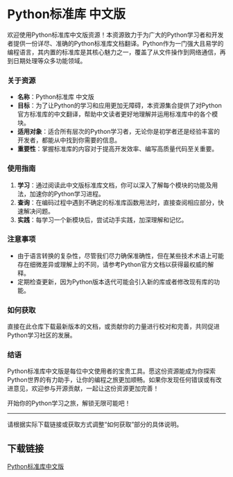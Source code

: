 # Python标准库 中文版

欢迎使用Python标准库中文版资源！本资源致力于为广大的Python学习者和开发者提供一份详尽、准确的Python标准库文档翻译。Python作为一门强大且易学的编程语言，其内置的标准库是其核心魅力之一，覆盖了从文件操作到网络通信，再到日期处理等众多功能领域。

### 关于资源

- **名称**：Python标准库 中文版
- **目标**：为了让Python的学习和应用更加无障碍，本资源集合提供了对Python官方标准库的中文翻译，帮助中文读者更好地理解并运用标准库中的各个模块。
- **适用对象**：适合所有层次的Python学习者，无论你是初学者还是经验丰富的开发者，都能从中找到你需要的信息。
- **重要性**：掌握标准库的内容对于提高开发效率、编写高质量代码至关重要。

### 使用指南

1. **学习**：通过阅读此中文版标准库文档，你可以深入了解每个模块的功能及用法，加速你的Python学习进程。
2. **查询**：在编码过程中遇到不确定的标准库函数用法时，直接查阅相应部分，快速解决问题。
3. **实践**：每学习一个新模块后，尝试动手实践，加深理解和记忆。

### 注意事项

- 由于语言转换的复杂性，尽管我们尽力确保准确性，但在某些技术术语上可能存在细微差异或理解上的不同，请参考Python官方文档以获得最权威的解释。
- 定期检查更新，因为Python版本迭代可能会引入新的库或者修改现有库的功能。

### 如何获取

直接在此仓库下载最新版本的文档，或贡献你的力量进行校对和完善，共同促进Python学习社区的发展。

### 结语

Python标准库中文版是每位中文使用者的宝贵工具。愿这份资源能成为你探索Python世界的有力助手，让你的编程之旅更加顺畅。如果你发现任何错误或有改进意见，欢迎参与开源贡献，一起让这份资源更加完善！

开始你的Python学习之旅，解锁无限可能吧！

---

请根据实际下载链接或获取方式调整“如何获取”部分的具体说明。

## 下载链接

[Python标准库中文版](https://pan.quark.cn/s/e59cddce6dba)